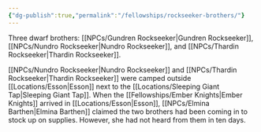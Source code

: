 ```yaml
---
{"dg-publish":true,"permalink":"/fellowships/rockseeker-brothers/"}
---
```


Three dwarf brothers: [[NPCs/Gundren Rockseeker\|Gundren Rockseeker]], [[NPCs/Nundro Rockseeker\|Nundro Rockseeker]], and [[NPCs/Thardin Rockseeker\|Thardin Rockseeker]].

[[NPCs/Nundro Rockseeker\|Nundro Rockseeker]] and [[NPCs/Thardin Rockseeker\|Thardin Rockseeker]] were camped outside [[Locations/Esson\|Esson]] next to the [[Locations/Sleeping Giant Tap\|Sleeping Giant Tap]]. When the [[Fellowships/Ember Knights\|Ember Knights]] arrived in [[Locations/Esson\|Esson]], [[NPCs/Elmina Barthen\|Elmina Barthen]] claimed the two brothers had been coming in to stock up on supplies. However, she had not heard from them in ten days.
